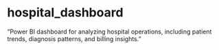 # hospital_dashboard
“Power BI dashboard for analyzing hospital operations, including patient trends, diagnosis patterns, and billing insights.”
